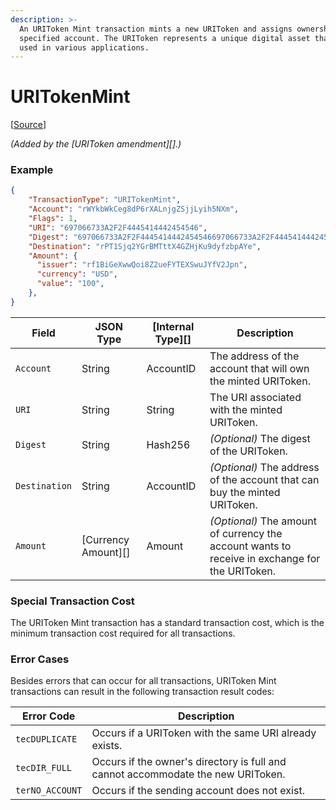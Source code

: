 ```yaml
---
description: >-
  An URIToken Mint transaction mints a new URIToken and assigns ownership to the
  specified account. The URIToken represents a unique digital asset that can be
  used in various applications.
---
```


# URITokenMint

\[[Source](https://github.com/Xahau/xahaud/blob/dev/src/ripple/app/tx/impl/URIToken.cpp)]

_(Added by the \[URIToken amendment]\[].)_

### Example

```json
{
    "TransactionType": "URITokenMint",
    "Account": "rWYkbWkCeg8dP6rXALnjgZSjjLyih5NXm",
    "Flags": 1,
    "URI": "697066733A2F2F4445414442454546",
    "Digest": "697066733A2F2F4445414442454546697066733A2F2F44454144424545467878",
    "Destination": "rPT1Sjq2YGrBMTttX4GZHjKu9dyfzbpAYe",
    "Amount": {
      "issuer": "rf1BiGeXwwQoi8Z2ueFYTEXSwuJYfV2Jpn",
      "currency": "USD",
      "value": "100",
    },
}
```



| Field         | JSON Type             | \[Internal Type]\[] | Description                                                                                    |
| ------------- | --------------------- | ------------------- | ---------------------------------------------------------------------------------------------- |
| `Account`     | String                | AccountID           | The address of the account that will own the minted URIToken.                                  |
| `URI`         | String                | String              | The URI associated with the minted URIToken.                                                   |
| `Digest`      | String                | Hash256             | _(Optional)_ The digest of the URIToken.                                                       |
| `Destination` | String                | AccountID           | _(Optional)_ The address of the account that can buy the minted URIToken.                      |
| `Amount`      | \[Currency Amount]\[] | Amount              | _(Optional)_ The amount of currency the account wants to receive in exchange for the URIToken. |

### Special Transaction Cost

The URIToken Mint transaction has a standard transaction cost, which is the minimum transaction cost required for all transactions.

### Error Cases

Besides errors that can occur for all transactions, URIToken Mint transactions can result in the following transaction result codes:

| Error Code      | Description                                                                      |
| --------------- | -------------------------------------------------------------------------------- |
| `tecDUPLICATE`  | Occurs if a URIToken with the same URI already exists.                           |
| `tecDIR_FULL`   | Occurs if the owner's directory is full and cannot accommodate the new URIToken. |
| `terNO_ACCOUNT` | Occurs if the sending account does not exist.                                    |
